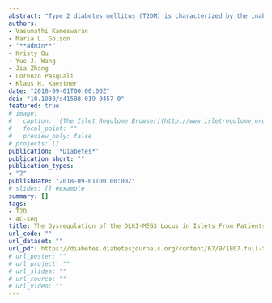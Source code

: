 ```yaml
---
abstract: "Type 2 diabetes mellitus (T2DM) is characterized by the inability of the insulin-producing β-cells to overcome insulin resistance. We previously identified an imprinted region on chromosome 14, the DLK1-MEG3 locus, as being downregulated in islets from humans with T2DM. In this study, using targeted epigenetic modifiers, we prove that increased methylation at the promoter of Meg3 in mouse βTC6 β-cells results in decreased transcription of the maternal transcripts associated with this locus. As a result, the sensitivity of β-cells to cytokine-mediated oxidative stress was increased. Additionally, we demonstrate that an evolutionarily conserved intronic region at the MEG3 locus can function as an enhancer in βTC6 β-cells. Using circular chromosome conformation capture followed by high-throughput sequencing, we demonstrate that the promoter of MEG3 physically interacts with this novel enhancer and other putative regulatory elements in this imprinted region in human islets. Remarkably, this enhancer is bound in an allele-specific manner by the transcription factors FOXA2, PDX1, and NKX2.2. Overall, these data suggest that the intronic MEG3 enhancer plays an important role in the regulation of allele-specific expression at the imprinted DLK1-MEG3 locus in human β-cells, which in turn impacts the sensitivity of β-cells to cytokine-mediated oxidative stress."
authors:
- Vasumathi Kameswaran
- Maria L. Golson
- "**admin**"
- Kristy Ou
- Yue J. Wang
- Jia Zhang
- Lorenzo Pasquali
- Klaus H. Kaestner   
date: "2018-09-01T00:00:00Z"
doi: "10.1038/s41588-019-0457-0"
featured: true
# image:
#   caption: '[The Islet Regulome Browser](http://www.isletregulome.org)'
#   focal_point: ""
#   preview_only: false
# projects: [] 
publication: '*Diabetes*'
publication_short: ""
publication_types:
- "2"
publishDate: "2018-09-01T00:00:00Z"
# slides: [] #example
summary: []
tags:
- T2D
- 4C-seq
title: The Dysregulation of the DLK1-MEG3 Locus in Islets From Patients With Type 2 Diabetes Is Mimicked by Targeted Epimutation of Its Promoter With TALE-DNMT Constructs
url_code: ""
url_dataset: ""
url_pdf: https://diabetes.diabetesjournals.org/content/67/9/1807.full-text.pdf
# url_poster: ""
# url_project: ""
# url_slides: ""
# url_source: ""
# url_video: ""
---
```


